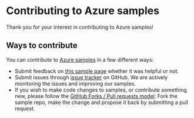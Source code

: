 # Contributing to Azure samples

Thank you for your interest in contributing to Azure samples!

## Ways to contribute

You can contribute to [Azure samples](https://azure.microsoft.com/documentation/samples/) in a few different ways:

- Submit feedback on [this sample page](https://azure.microsoft.com/documentation/samples/cosmosdb-java-create-cosmosdb-table-with-virtual-network-rule/) whether it was helpful or not.  
- Submit issues through [issue tracker](https://github.com/Azure-Samples/cosmosdb-java-create-cosmosdb-table-with-virtual-network-rule/issues) on GitHub. We are actively monitoring the issues and improving our samples.
- If you wish to make code changes to samples, or contribute something new, please follow the [GitHub Forks / Pull requests model](https://help.github.com/articles/fork-a-repo/): Fork the sample repo, make the change and propose it back by submitting a pull request.